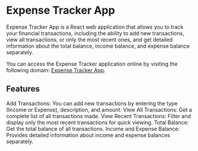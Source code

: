 # Expense Tracker App

Expense Tracker App is a React web application that allows you to track your financial transactions, including the ability to add new transactions, view all transactions, or only the most recent ones, and get detailed information about the total balance, income balance, and expense balance separately.

You can access the Expense Tracker application online by visiting the following domain: [Expense Tracker App]([https://github.com/facebook/create-react-app](https://expense-tracker-app-cyan.vercel.app/)).

## Features

Add Transactions: You can add new transactions by entering the type (Income or Expense), description, and amount.
View All Transactions: Get a complete list of all transactions made.
View Recent Transactions: Filter and display only the most recent transactions for quick viewing.
Total Balance: Get the total balance of all transactions.
Income and Expense Balance: Provides detailed information about income and expense balances separately.


